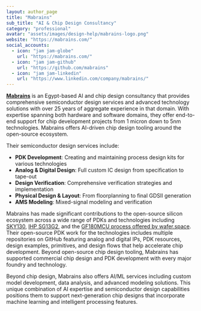 ```yaml
---
layout: author_page
title: "Mabrains"
sub_title: "AI & Chip Design Consultancy"
category: "professional"
avatar: "assets/images/design-help/mabrains-logo.png"
website: "https://mabrains.com/"
social_accounts:
  - icon: "jam jam-globe"
    url: "https://mabrains.com/"
  - icon: "jam jam-github"
    url: "https://github.com/mabrains"
  - icon: "jam jam-linkedin"
    url: "https://www.linkedin.com/company/mabrains/"
---
```


**[Mabrains](https://mabrains.com/)** is an Egypt-based AI and chip design consultancy that provides comprehensive semiconductor design services and advanced technology solutions with over 25 years of aggregate experience in that domain. With expertise spanning both hardware and software domains, they offer end-to-end support for chip development projects from 1 micron down to 5nm technologies. Mabrains offers AI-driven chip design tooling around the open-source ecosystem.

Their semiconductor design services include:

- **PDK Development**: Creating and maintaining process design kits for various technologies
- **Analog & Digital Design**: Full custom IC design from specification to tape-out
- **Design Verification**: Comprehensive verification strategies and implementation
- **Physical Design & Layout**: From floorplanning to final GDSII generation
- **AMS Modeling**: Mixed-signal modeling and verification

Mabrains has made significant contributions to the open-source silicon ecosystem across a wide range of PDKs and technologies including [SKY130](https://github.com/google/skywater-pdk), [IHP SG13G2](https://github.com/IHP-GmbH/IHP-Open-PDK), and the [GF180MCU process offered by wafer.space](https://gf180mcu-pdk.readthedocs.io/). Their open-source PDK work for the technologies includes multiple repositories on GitHub featuring analog and digital IPs, PDK resources, design examples, primitives, and design flows that help accelerate chip development. Beyond open-source chip design tooling, Mabrains has supported commercial chip design and PDK development with every major foundry and technology.

Beyond chip design, Mabrains also offers AI/ML services including custom model development, data analysis, and advanced modeling solutions. This unique combination of AI expertise and semiconductor design capabilities positions them to support next-generation chip designs that incorporate machine learning and intelligent processing features.
